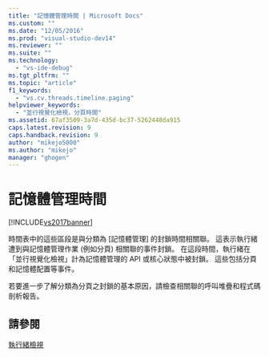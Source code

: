 ```yaml
---
title: "記憶體管理時間 | Microsoft Docs"
ms.custom: ""
ms.date: "12/05/2016"
ms.prod: "visual-studio-dev14"
ms.reviewer: ""
ms.suite: ""
ms.technology: 
  - "vs-ide-debug"
ms.tgt_pltfrm: ""
ms.topic: "article"
f1_keywords: 
  - "vs.cv.threads.timeline.paging"
helpviewer_keywords: 
  - "並行視覺化檢視，分頁時間"
ms.assetid: 67af3509-3a7d-435d-bc37-5262448da915
caps.latest.revision: 9
caps.handback.revision: 9
author: "mikejo5000"
ms.author: "mikejo"
manager: "ghogen"
---
```

# 記憶體管理時間
[!INCLUDE[vs2017banner](../code-quality/includes/vs2017banner.md)]

時間表中的這些區段是與分類為 \[記憶體管理\] 的封鎖時間相關聯。  這表示執行緒遭到與記憶體管理作業 \(例如分頁\) 相關聯的事件封鎖。  在這段時間，執行緒在「並行視覺化檢視」計為記憶體管理的 API 或核心狀態中被封鎖。  這些包括分頁和記憶體配置等事件。  
  
 若要進一步了解分類為分頁之封鎖的基本原因，請檢查相關聯的呼叫堆疊和程式碼剖析報告。  
  
## 請參閱  
 [執行緒檢視](../profiling/threads-view-parallel-performance.md)